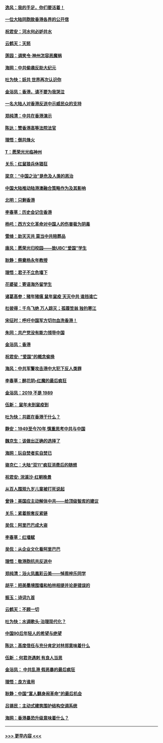 #### [逸风：我的手足，你们要活着！](../pages/nsc993/n11676352.md?t=11242111) 
#### [一位大陆同胞致香港各界的公开信](../pages/nsc993/n11675761.md?t=11242111) 
#### [祝君安：河水何必妒井水](../pages/nsc993/n11675746.md?t=11242111) 
#### [云鹤天：天怒](../pages/nsc993/n11675718.md?t=11242111) 
#### [莲园：调笑令‧神州怎容恶魔祸](../pages/nsc993/n11675648.md?t=11242111) 
#### [海网：中共偷袭反助大纪元](../pages/nsc993/n11673515.md?t=11242111) 
#### [吐为快：妖共 世界再次认识你](../pages/nsc993/n11673506.md?t=11242111) 
#### [金浴凤：香港，请不要为我哭泣](../pages/nsc993/n11673248.md?t=11242111) 
#### [一名大陆人对香港反送中示威民众的支持](../pages/nsc993/n11672615.md?t=11242111) 
#### [郑纯清：中共在香港演示](../pages/nsc993/n11670539.md?t=11242111) 
#### [陈达：赞香港高等法院法官](../pages/nsc993/n11669542.md?t=11242111) 
#### [理悟：倒共烽火](../pages/nsc993/n11668844.md?t=11242111) 
#### [T：愿荣光光临神州](../pages/nsc993/n11668421.md?t=11242111) 
#### [关乐：红鼠狼兵休猖狂](../pages/nsc993/n11668378.md?t=11242111) 
#### [梁京：“中国之治”是危及人类的恶治](../pages/nsc993/n11668328.md?t=11242111) 
#### [中国大陆推动陆港澳融合策略作为及其影响](../pages/nsc993/n11668157.md?t=11242111) 
#### [北明：只剩香港](../pages/nsc993/n11668002.md?t=11242111) 
#### [李春草：历史会记住香港](../pages/nsc993/n11667927.md?t=11242111) 
#### [杨吒：西方文化革命对中国人的伤害极为阴毒](../pages/nsc993/n11664521.md?t=11242111) 
#### [雪绮：助天灭共 莫当中共陪葬品](../pages/nsc993/n11662650.md?t=11242111) 
#### [唐风：愿荣光归校园——致UBC“爱国”学生](../pages/nsc993/n11662194.md?t=11242111) 
#### [耿静：祭奠杨永年教授](../pages/nsc993/n11662514.md?t=11242111) 
#### [理悟：君子不立危墙下](../pages/nsc993/n11662172.md?t=11242111) 
#### [花婆娑：寄语海外留学生](../pages/nsc993/n11662121.md?t=11242111) 
#### [诸葛高参：猪年猪瘟 鼠年鼠疫 天灭中共 谁挡谁亡](../pages/nsc993/n11661980.md?t=11242111) 
#### [杜彼得：千鸟飞绝 万人踪灭；孤蓑笠翁 独钓寒江](../pages/nsc993/n11661170.md?t=11242111) 
#### [宋征时：呼吁中国军方切勿血洗香港！](../pages/nsc993/n11415318.md?t=11242111) 
#### [朱同：共产党没有能力领导中国](../pages/nsc993/n11660421.md?t=11242111) 
#### [金浴凤：香港](../pages/nsc993/n11660419.md?t=11242111) 
#### [祝君安: “爱国”的概念偷换](../pages/nsc993/n11659706.md?t=11242111) 
#### [海风：中共军警攻击港中大犯下反人类罪](../pages/nsc993/n11659632.md?t=11242111) 
#### [李春草：醉花阴•红魔的最后疯狂](../pages/nsc993/n11659287.md?t=11242111) 
#### [金浴凤：2019 不是 1989](../pages/nsc993/n11657663.md?t=11242111) 
#### [伍新： 鼠年未到鼠疫到](../pages/nsc993/n11655098.md?t=11242111) 
#### [吐为快：共匪在香港干什么？](../pages/nsc993/n11654891.md?t=11242111) 
#### [静安：1949至今70年 慎重思考中共与中国](../pages/nsc993/n11651244.md?t=11242111) 
#### [魏京生：该做出正确的选择了](../pages/nsc993/n11653084.md?t=11242111) 
#### [海网：玩自焚者实自焚已](../pages/nsc993/n11652423.md?t=11242111) 
#### [骆克仁：大陆“双11”疯狂消费后的随想](../pages/nsc993/n11652305.md?t=11242111) 
#### [祝君安: 浣溪沙·红朝晚景](../pages/nsc993/n11652258.md?t=11242111) 
#### [从百人围观九岁儿童被打死说起](../pages/nsc993/n11651030.md?t=11242111) 
#### [曾铮：美国应主动解体中共——给顶级智库的建议](../pages/nsc993/n11649888.md?t=11242111) 
#### [关乐：紧着脱套反紧链](../pages/nsc993/n11649069.md?t=11242111) 
#### [吴侃：阿里巴巴成大盗](../pages/nsc993/n11645523.md?t=11242111) 
#### [李春草：红墙赋](../pages/nsc993/n11646389.md?t=11242111) 
#### [吴侃：从企业文化看阿里巴巴](../pages/nsc993/n11645476.md?t=11242111) 
#### [理悟：敬港胞抗共反送中](../pages/nsc993/n11645466.md?t=11242111) 
#### [郑纯清：浴火凤凰彩云美——悼周梓乐同学](../pages/nsc993/n11645155.md?t=11242111) 
#### [胡平：把美墨境围墙和柏林相提并论是错误的](../pages/nsc993/n11645134.md?t=11242111) 
#### [振玉：诗词九首](../pages/nsc993/n11644081.md?t=11242111) 
#### [云鹤天：不顾一切](../pages/nsc993/n11643508.md?t=11242111) 
#### [吐为快：水调歌头·治理现代化？](../pages/nsc993/n11643485.md?t=11242111) 
#### [中国90后年轻人的希望与绝望](../pages/nsc993/n11642317.md?t=11242111) 
#### [陈达：高度信任与充分肯定对林郑意味着什么](../pages/nsc993/n11641441.md?t=11242111) 
#### [伍新 ：何君尧遇刺 有良人当思](../pages/nsc993/n11641503.md?t=11242111) 
#### [金浴凤： 中共乱港  假恶暴的最后疯狂](../pages/nsc993/n11641495.md?t=11242111) 
#### [理悟：良方谁用](../pages/nsc993/n11641463.md?t=11242111) 
#### [耿静：中国“富人翻身闹革命”的最后机会](../pages/nsc993/n11640655.md?t=11242111) 
#### [吕锡民：主动式建筑围护结构空调系统](../pages/nsc993/n11640168.md?t=11242111) 
#### [海网：香港暴恐升级意味着什么？](../pages/nsc993/n11635904.md?t=11242111) 

----
#### [ >>> 更早内容 <<< ](../indexes/nsc993-earlier.md)
